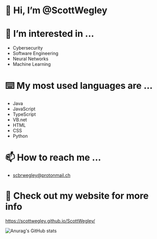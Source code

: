 # 👋 Hi, I’m @ScottWegley
# 👀 I’m interested in ...
-   Cybersecurity
-   Software Engineering
-   Neural Networks
-   Machine Learning
# ⌨️ My most used languages are ...
-   Java
-   JavaScript
-   TypeScript
-   VB.net
-   HTML
-   CSS
-   Python
# 📫 How to reach me ...
-   scbrwegley@protonmail.ch
# 📗 Check out my website for more info
https://scottwegley.github.io/ScottWegley/

![Anurag's GitHub stats](https://github-readme-stats.vercel.app/api?username=scottwegley&count_private=true&theme=merko)
<!---
ScottWegley/ScottWegley is a ✨ special ✨ repository because its `README.md` (this file) appears on your GitHub profile.
You can click the Preview link to take a look at your changes.
--->
